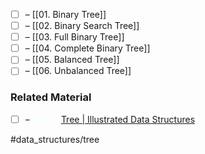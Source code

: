 
- [ ] – [[01. Binary Tree]]
- [ ] – [[02. Binary Search Tree]]
- [ ] – [[03. Full Binary Tree]]
- [ ] – [[04. Complete Binary Tree]]
- [ ] – [[05. Balanced Tree]]
- [ ] – [[06. Unbalanced Tree]]

### Related Material

- [ ] – <font color="azure"> Video: </font> [Tree | Illustrated Data Structures](https://www.youtube.com/watch?v=S2W3SXGPVyU)

#data_structures/tree